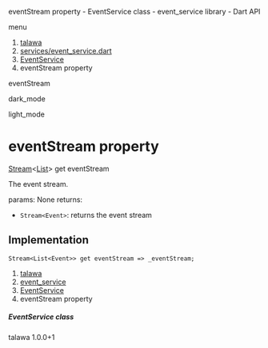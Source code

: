 




eventStream property - EventService class - event\_service library - Dart API







menu

1. [talawa](../../index.html)
2. [services/event\_service.dart](../../file-___home_harshil_Desktop_open-source_palisadoes_talawa_lib_services_event_service/)
3. [EventService](../../file-___home_harshil_Desktop_open-source_palisadoes_talawa_lib_services_event_service/EventService-class.html)
4. eventStream property

eventStream


dark\_mode

light\_mode




# eventStream property


[Stream](https://api.flutter.dev/flutter/dart-core/Stream-class.html)<[List](https://api.flutter.dev/flutter/dart-core/List-class.html)>
get
eventStream

The event stream.

params:
None
returns:

* `Stream<Event>`: returns the event stream

## Implementation

```
Stream<List<Event>> get eventStream => _eventStream;
```


 


1. [talawa](../../index.html)
2. [event\_service](../../file-___home_harshil_Desktop_open-source_palisadoes_talawa_lib_services_event_service/)
3. [EventService](../../file-___home_harshil_Desktop_open-source_palisadoes_talawa_lib_services_event_service/EventService-class.html)
4. eventStream property

##### EventService class





talawa
1.0.0+1






